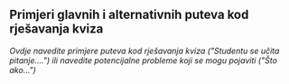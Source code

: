 ## Primjeri glavnih i alternativnih puteva kod rješavanja kviza
_Ovdje navedite primjere puteva kod rješavanja kviza ("Studentu se učita pitanje....") ili navedite potencijalne probleme koji se mogu pojaviti ("Što ako...")_  
